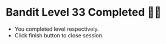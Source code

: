 # Bandit Level 33 Completed 👏🏻

- You completed level respectively.
- Click finish button to close session.
